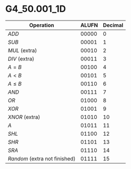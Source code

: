 # G4_50.001_1D
| Operation                     | ALUFN | Decimal |
| ----------------------------- | ----- | ------- |
| $ADD$                         | 00000 | 0       |
| $SUB$                         | 00001 | 1       |
| $MUL$ (extra)                 | 00010 | 2       |
| $DIV$ (extra)                 | 00011 | 3       |
| $A=B$                         | 00100 | 4       |
| $A<B$                         | 00101 | 5       |
| $A\le B$                      | 00110 | 6       |
| $AND$                         | 00111 | 7       |
| $OR$                          | 01000 | 8       |
| $XOR$                         | 01001 | 9       |
| $XNOR$ (extra)                | 01010 | 10      |
| $A$                           | 01011 | 11      |
| $SHL$                         | 01100 | 12      |
| $SHR$                         | 01101 | 13      |
| $SRA$                         | 01110 | 14      |
| $Random$ (extra not finished) | 01111 | 15      |
